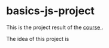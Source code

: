# basics-js-project
This is the project result of the [course ](https://platzi.com/clases/fundamentos-javascript/).

The idea of this project is 
<!--stackedit_data:
eyJoaXN0b3J5IjpbMTE1NTgzNjgxN119
-->
